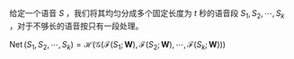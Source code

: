 给定一个语音 $S$ ，我们将其均匀分成多个固定长度为 $t$ 秒的语音段 $S_1, S_2, \cdots, S_k$ ，对于不够长的语音按只有一段处理。

$\operatorname{Net}\left(S_1, S_2, \cdots, S_k\right)=\mathcal{H}\left(\mathcal{G}\left(\mathcal{F}\left(S_1 ; \mathbf{W}\right), \mathcal{F}\left(S_2 ; \mathbf{W}\right), \cdots, \mathcal{F}\left(S_k ; \mathbf{W}\right)\right)\right)$

